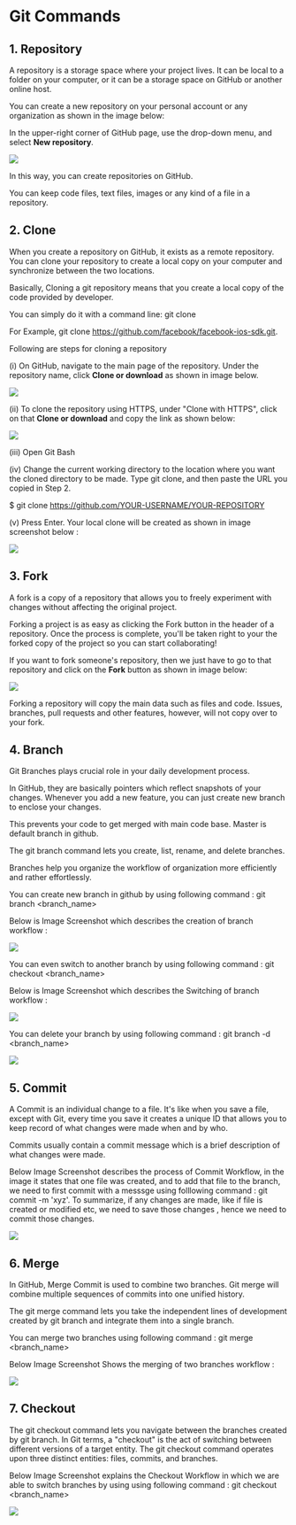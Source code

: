 # Git Commands
## 1. Repository 
A repository is a storage space where your project lives. It can be local to a folder on your computer, or it can be a storage space on GitHub or another online host.

You can create a new repository on your personal account or any organization as shown in the image below:

In the upper-right corner of GitHub page, use the  drop-down menu, and select **New repository**.


![](Images/gitCommands_Repository.png)

In this way, you can create repositories on GitHub. 

You can keep code files, text files, images or any kind of a file in a repository.

## 2. Clone
When you create a repository on GitHub, it exists as a remote repository. You can clone your repository to create a local copy on your computer and synchronize between the two locations.

Basically, Cloning a git repository means that you create a local copy of the code provided by developer. 

You can simply do it with a command line: git clone 

For Example, git clone https://github.com/facebook/facebook-ios-sdk.git.

Following are steps for cloning a repository

(i) On GitHub, navigate to the main page of the repository. Under the repository name, click **Clone or download** as shown in image below.

![](Images/gitCommands_clone1.png)

(ii) To clone the repository using HTTPS, under "Clone with HTTPS", click on that **Clone or download** and copy the link as shown below:

![](Images/gitCommands_Clone2.png)

(iii) Open Git Bash

(iv) Change the current working directory to the location where you want the cloned directory to be made. Type git clone, and then paste the URL you copied in Step 2.

$ git clone https://github.com/YOUR-USERNAME/YOUR-REPOSITORY

(v) Press Enter. Your local clone will be created as shown in image screenshot below :

![](Images/gitCommands_Clone3.png)

## 3. Fork
A fork is a copy of a repository that allows you to freely experiment with changes without affecting the original project. 

Forking a project is as easy as clicking the Fork button in the header of a repository. Once the process is complete, you'll be taken right to your the forked copy of the project so you can start collaborating!

If you want to fork someone's repository, then we just have to go to that repository and click on the **Fork** button as shown in image below:

![](Images/gitCommands_Fork.png)

Forking a repository will copy the main data such as files and code. Issues, branches, pull requests and other features, however, will not copy over to your fork.

## 4. Branch

Git Branches plays crucial role in your daily development process. 

In GitHub, they are basically pointers which reflect snapshots of your changes. Whenever you add a new feature, you can just create new branch to enclose your changes. 

This prevents your code to get merged with main code base. 
Master is default branch in github.

The git branch command lets you create, list, rename, and delete branches.

Branches help you organize the workflow of organization more efficiently and rather effortlessly.

You can create new branch in github by using following command : git branch <branch_name>

Below is Image Screenshot which describes the creation of branch workflow :

![](Images/gitCommands_branch1.png)

You can even switch to another branch by using following command : git checkout <branch_name>

Below is Image Screenshot which describes the Switching of branch workflow :

![](Images/gitCommands_branch2.png)

You can delete your branch by using following command : git branch -d <branch_name>

![](Images/gitCommands_branch3.png)
 
## 5. Commit

A Commit is an individual change to a file. It's like when you save a file, except with Git, every time you save it creates a unique ID that allows you to keep record of what changes were made when and by who. 

Commits usually contain a commit message which is a brief description of what changes were made.

Below Image Screenshot describes the process of Commit Workflow, in the image it states that one file was created, and to add that file to the branch, we need to first commit with a messsge using folllowing command : git commit -m 'xyz'. To summarize, if any changes are made, like if file is created or modified etc, we need to save those changes , hence we need to commit those changes.

![](Images/gitCommands_commit.png)

## 6. Merge

In GitHub, Merge Commit is used to combine two branches. Git merge will combine multiple sequences of commits into one unified history.
 
The git merge command lets you take the independent lines of development created by git branch and integrate them into a single branch.

You can merge two branches using following command : git merge <branch_name> 

Below Image Screenshot Shows the merging of two branches workflow :

![](Images/gitCommands_merge.png)

## 7. Checkout

The git checkout command lets you navigate between the branches created by git branch. 
In Git terms, a "checkout" is the act of switching between different versions of a target entity. 
The git checkout command operates upon three distinct entities: files, commits, and branches.

Below Image Screenshot explains the Checkout Workflow in which we are able to switch branches by using using following command : 
git checkout <branch_name>

![](Images/gitCommands_checkout.png)

 

